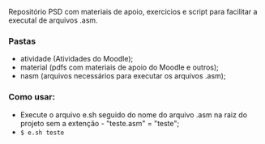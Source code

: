 Repositório PSD com materiais de apoio, exercicios e script para facilitar a executal de arquivos .asm.

### Pastas
  - atividade (Atividades do Moodle);
  - material (pdfs com materiais de apoio do Moodle e outros);
  - nasm (arquivos necessários para executar os arquivos .asm);

### Como usar:
- Execute o arquivo e.sh seguido do nome do arquivo .asm na raiz do projeto sem a extenção - "teste.asm" = "teste";
- `$ e.sh teste`
